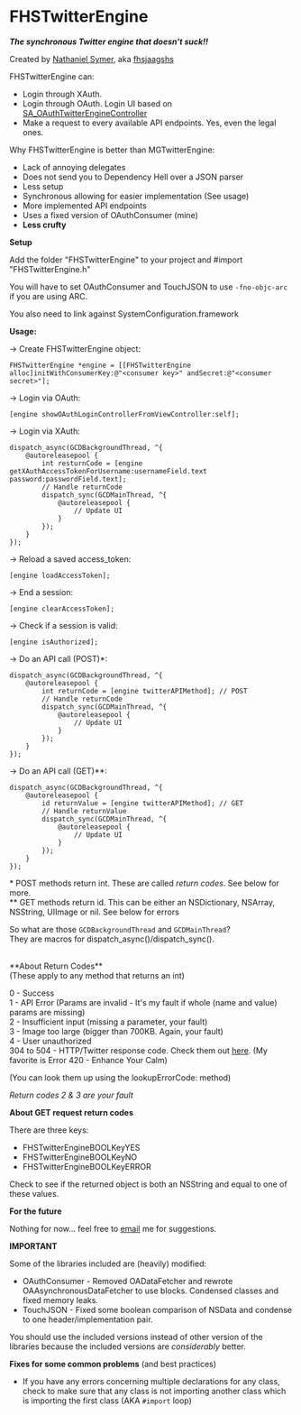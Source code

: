 FHSTwitterEngine
================


***The synchronous Twitter engine that doesn't suck!!***

Created by [Nathaniel Symer](mailto:nate@natesymer.com), aka [fhsjaagshs](http://twitter.com/fhsjaagshs)


FHSTwitterEngine can:

- Login through XAuth.
- Login through OAuth. Login UI based on [SA_OAuthTwitterEngineController](https://github.com/bengottlieb/Twitter-OAuth-iPhone)
- Make a request to every available API endpoints. Yes, even the legal ones.


Why FHSTwitterEngine is better than MGTwitterEngine:

- Lack of annoying delegates
- Does not send you to Dependency Hell over a JSON parser
- Less setup
- Synchronous allowing for easier implementation (See usage)
- More implemented API endpoints
- Uses a fixed version of OAuthConsumer (mine)
- **Less crufty**



**Setup**

Add the folder "FHSTwitterEngine" to your project and #import "FHSTwitterEngine.h"

You will have to set OAuthConsumer and TouchJSON to use `-fno-objc-arc` if you are using ARC.

You also need to link against SystemConfiguration.framework

**Usage:**

-> Create FHSTwitterEngine object:

    FHSTwitterEngine *engine = [[FHSTwitterEngine alloc]initWithConsumerKey:@"<consumer key>" andSecret:@"<consumer secret>"];
    
-> Login via OAuth:
    
    [engine showOAuthLoginControllerFromViewController:self];
    
-> Login via XAuth:
    
    dispatch_async(GCDBackgroundThread, ^{
    	@autoreleasepool {
    		int resturnCode = [engine getXAuthAccessTokenForUsername:usernameField.text password:passwordField.text];
        	// Handle returnCode 
        	dispatch_sync(GCDMainThread, ^{
    			@autoreleasepool {
        			// Update UI
        		}
       		});
    	}
    });
    
-> Reload a saved access_token:

    [engine loadAccessToken];

-> End a session:

    [engine clearAccessToken];

-> Check if a session is valid:

    [engine isAuthorized];
    
-> Do an API call (POST)\*:

    dispatch_async(GCDBackgroundThread, ^{
    	@autoreleasepool {
    		int returnCode = [engine twitterAPIMethod]; // POST
    		// Handle returnCode
    		dispatch_sync(GCDMainThread, ^{
    			@autoreleasepool {
        			// Update UI
        		}
       		});
    	}
    });

-> Do an API call (GET)\*\*:

    dispatch_async(GCDBackgroundThread, ^{
    	@autoreleasepool {
    		id returnValue = [engine twitterAPIMethod]; // GET
    		// Handle returnValue
    		dispatch_sync(GCDMainThread, ^{
    			@autoreleasepool {
        			// Update UI
        		}
       		});
    	}
    });


\* POST methods return int. These are called *return codes*. See below for more.<br />
\*\* GET methods return id. This can be either an NSDictionary, NSArray, NSString, UIImage or nil. See below for errors

So what are those `GCDBackgroundThread` and `GCDMainThread`?<br />
They are macros for dispatch_async()/dispatch_sync(). 


<br />
**About Return Codes**<br />
(These apply to any method that returns an int)<br />

0 - Success <br />
1 - API Error (Params are invalid - It's my fault if whole (name and value) params are missing) <br />
2 - Insufficient input (missing a parameter, your fault)<br />
3 - Image too large (bigger than 700KB. Again, your fault)<br />
4 - User unauthorized <br />
304 to 504 - HTTP/Twitter response code. Check them out [here](https://dev.twitter.com/docs/error-codes-responses). (My favorite is Error 420 - Enhance Your Calm)

(You can look them up using the lookupErrorCode: method)

*Return codes 2 & 3 are your fault*


**About GET request return codes**

There are three keys:

- FHSTwitterEngineBOOLKeyYES<br />
- FHSTwitterEngineBOOLKeyNO<br />
- FHSTwitterEngineBOOLKeyERROR<br />

Check to see if the returned object is both an NSString and equal to one of these values.



**For the future**

Nothing for now... feel free to [email](mailto:nate@natesymer.com) me for suggestions.

**IMPORTANT**

Some of the libraries included are (heavily) modified:

- OAuthConsumer - Removed OADataFetcher and rewrote OAAsynchronousDataFetcher to use blocks. Condensed classes and fixed memory leaks.
- TouchJSON - Fixed some boolean comparison of NSData and condense to one header/implementation pair.

You should use the included versions instead of other version of the libraries because the included versions are *considerably* better.



**Fixes for some common problems** (and best practices)

- If you have any errors concerning multiple declarations for any class, check to make sure that any class is not importing another class which is importing the first class (AKA `#import` loop)



